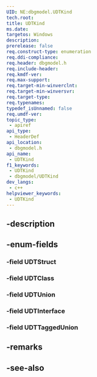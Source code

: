 ```yaml
---
UID: NE:dbgmodel.UDTKind
tech.root: 
title: UDTKind
ms.date: 
targetos: Windows
description: 
prerelease: false
req.construct-type: enumeration
req.ddi-compliance: 
req.header: dbgmodel.h
req.include-header: 
req.kmdf-ver: 
req.max-support: 
req.target-min-winverclnt: 
req.target-min-winversvr: 
req.target-type: 
req.typenames: 
typedef_isUnnamed: false
req.umdf-ver: 
topic_type:
 - apiref
api_type:
 - HeaderDef
api_location:
 - dbgmodel.h
api_name:
 - UDTKind
f1_keywords:
 - UDTKind
 - dbgmodel/UDTKind
dev_langs:
 - c++
helpviewer_keywords:
 - UDTKind
---
```


## -description

## -enum-fields

### -field UDTStruct

### -field UDTClass

### -field UDTUnion

### -field UDTInterface

### -field UDTTaggedUnion

## -remarks

## -see-also


